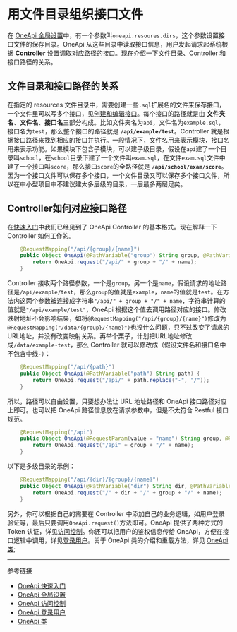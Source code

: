 # 用文件目录组织接口文件

在 [OneApi 全局设置](/oneapi/setup.md)中，有一个参数叫`oneapi.resoures.dirs`，这个参数设置接口文件的保存目录。OneApi 从这些目录中读取接口信息，用户发起请求起系统根据 **Controller** 设置调取对应路径的接口。现在介绍一下文件目录、Controller 和接口路径的关系。

## 文件目录和接口路径的关系

在指定的 resources 文件目录中，需要创建一些`.sql`扩展名的文件来保存接口，一个文件里可以写多个接口，见[创建和编辑接口](/oneapi/edit.md)。每个接口的路径就是由 **文件夹名**、**文件名**、**接口名**三部分构成。比如文件夹名为`api`，文件名为`example.sql`，接口名为`test`，那么整个接口的路径就是 **`/api/example/test`**。Controller 就是根据接口路径来找到相应的接口并执行。一般情况下，文件名用来表示模块，接口名用来表示功能。如果模块下包含子模块，可以建子级目录，假设在`api`建了一个目录叫`school`，在`school`目录下建了一个文件叫`exam.sql`，在文件`exam.sql`文件中建了一个接口叫`score`，那么接口`score`的全路径就是 **`/api/school/exam/score`**。因为一个接口文件可以保存多个接口，一个文件目录又可以保存多个接口文件，所以在中小型项目中不建议建太多层级的目录，一层最多两层足矣。

## Controller如何对应接口路径

在[快速入门](/oneapi/quick.md)中我们已经见到了 OneApi Controller 的基本格式。现在解释一下 Controller 如何工作的。

```java
    @RequestMapping("/api/{group}/{name}")
    public Object OneApi(@PathVariable("group") String group, @PathVariable("name") String name) {
        return OneApi.request("/api/" + group + "/" + name);
    }
```

Controller 接收两个路径参数，一个是`group`，另一个是`name`，假设请求的地址路径是`/api/example/test`，那么`group`的值就是`example`，`name`的值就是`test`。在方法内这两个参数被连接成字符串`"/api/" + group + "/" + name`，字符串计算的值就是`"/api/example/test"`，OneApi 根据这个值去调用路径对应的接口。修改映射地址不会影响结果，如将`@RequestMapping("/api/{group}/{name}")`修改为`@RequestMapping("/data/{group}/{name}")`也没什么问题，只不过改变了请求的URL地址，并没有改变映射关系。再举个栗子，计划把URL地址修改成`/data/example-test`，那么 Controller 就可以修改成（假设文件名和接口名中不包含中线`-`）：

```java
    @RequestMapping("/api/{path}")
    public Object OneApi(@PathVariable("path") String path) {
        return OneApi.request("/api/" + path.replace("-", "/"));
    }
```

所以，路径可以自由设置，只要想办法让 URL 地址路径和 OneApi 接口路径对应上即可。也可以把 OneApi 路径信息放在请求参数中，但是不太符合 Restful 接口规范。

```java
    @RequestMapping("/api")
    public Object OneApi(@RequestParam(value = "name") String group, @RequestParam(value = "name") String name) {
        return OneApi.request("/api" + group + "/" + name);
    }
```

以下是多级目录的示例：

```java
    @RequestMapping("/api/{dir}/{group}/{name}")
    public Object OneApi(@PathVariable("dir") String dir, @PathVariable("group") String group, @PathVariable("name") String name) {
        return OneApi.request("/" + dir + "/" + group + "/" + name);
    }
```

另外，你可以根据自己的需要在 Controller 中添加自己的业务逻辑，如用户登录验证等，最后只要调用`OneApi.request()`方法即可。OneApi 提供了两种方式的 Token 认证，详见[访问控制](/oneapi/token.md)。你还可以把用户的鉴权信息传给 OneApi，方便在接口逻辑中调用，详见[登录用户](/oneapi/signin.md)。关于 OneApi 类的介绍和重载方法，详见 [OneApi 类](/pql/class.md);


---
参考链接

* [OneApi 快速入门](/oneapi/quick.md)
* [OneApi 全局设置](/oneapi/setup.md)
* [OneApi 访问控制](/oneapi/token.md)
* [OneApi 登录用户](/oneapi/signin.md)
* [OneApi 类](/oneapi/class.md)